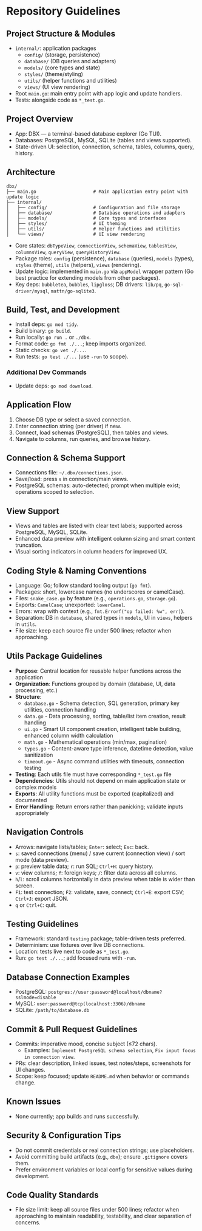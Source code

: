 # Repository Guidelines

## Project Structure & Modules
- `internal/`: application packages
  - `config/` (storage, persistence)
  - `database/` (DB queries and adapters)
  - `models/` (core types and state)
  - `styles/` (theme/styling)
  - `utils/` (helper functions and utilities)
  - `views/` (UI view rendering)
- Root `main.go`: main entry point with app logic and update handlers.
- Tests: alongside code as `*_test.go`.

## Project Overview
- App: DBX — a terminal-based database explorer (Go TUI).
- Databases: PostgreSQL, MySQL, SQLite (tables and views supported).
- State-driven UI: selection, connection, schema, tables, columns, query, history.

## Architecture
```
dbx/
├── main.go                     # Main application entry point with update logic
├── internal/
│   ├── config/                 # Configuration and file storage
│   ├── database/               # Database operations and adapters
│   ├── models/                 # Core types and interfaces
│   ├── styles/                 # UI theming
│   ├── utils/                  # Helper functions and utilities
│   └── views/                  # UI view rendering
```
- Core states: `dbTypeView`, `connectionView`, `schemaView`, `tablesView`, `columnsView`, `queryView`, `queryHistoryView`.
- Package roles: `config` (persistence), `database` (queries), `models` (types), `styles` (theme), `utils` (helpers), `views` (rendering).
- Update logic: implemented in `main.go` via `appModel` wrapper pattern (Go best practice for extending models from other packages).
- Key deps: `bubbletea`, `bubbles`, `lipgloss`; DB drivers: `lib/pq`, `go-sql-driver/mysql`, `mattn/go-sqlite3`.

## Build, Test, and Development
- Install deps: `go mod tidy`.
- Build binary: `go build`.
- Run locally: `go run .` or `./dbx`.
- Format code: `go fmt ./...`; keep imports organized.
- Static checks: `go vet ./...`.
- Run tests: `go test ./...` (use `-run` to scope).

### Additional Dev Commands
- Update deps: `go mod download`.

## Application Flow
1. Choose DB type or select a saved connection.
2. Enter connection string (per driver) if new.
3. Connect, load schemas (PostgreSQL), then tables and views.
4. Navigate to columns, run queries, and browse history.

## Connection & Schema Support
- Connections file: `~/.dbx/connections.json`.
- Save/load: press `s` in connection/main views.
- PostgreSQL schemas: auto-detected; prompt when multiple exist; operations scoped to selection.

## View Support
- Views and tables are listed with clear text labels; supported across PostgreSQL, MySQL, SQLite.
- Enhanced data preview with intelligent column sizing and smart content truncation.
- Visual sorting indicators in column headers for improved UX.

## Coding Style & Naming Conventions
- Language: Go; follow standard tooling output (`go fmt`).
- Packages: short, lowercase names (no underscores or camelCase).
- Files: `snake_case.go` by feature (e.g., `operations.go`, `storage.go`).
- Exports: `CamelCase`; unexported: `lowerCamel`.
- Errors: wrap with context (e.g., `fmt.Errorf("op failed: %w", err)`).
- Separation: DB in `database`, shared types in `models`, UI in `views`, helpers in `utils`.
- File size: keep each source file under 500 lines; refactor when approaching.

## Utils Package Guidelines
- **Purpose**: Central location for reusable helper functions across the application
- **Organization**: Functions grouped by domain (database, UI, data processing, etc.)
- **Structure**:
  - `database.go` - Schema detection, SQL generation, primary key utilities, connection handling
  - `data.go` - Data processing, sorting, table/list item creation, result handling
  - `ui.go` - Smart UI component creation, intelligent table building, enhanced column width calculation
  - `math.go` - Mathematical operations (min/max, pagination)
  - `types.go` - Content-aware type inference, datetime detection, value sanitization
  - `timeout.go` - Async command utilities with timeouts, connection testing
- **Testing**: Each utils file must have corresponding `*_test.go` file
- **Dependencies**: Utils should not depend on main application state or complex models
- **Exports**: All utility functions must be exported (capitalized) and documented
- **Error Handling**: Return errors rather than panicking; validate inputs appropriately

## Navigation Controls
- Arrows: navigate lists/tables; `Enter`: select; `Esc`: back.
- `s`: saved connections (menu) / save current (connection view) / sort mode (data preview).
- `p`: preview table data; `r`: run SQL; `Ctrl+H`: query history.
- `v`: view columns; `f`: foreign keys; `/`: filter data across all columns.
- `h`/`l`: scroll columns horizontally in data preview when table is wider than screen.
- `F1`: test connection; `F2`: validate, save, connect; `Ctrl+E`: export CSV; `Ctrl+J`: export JSON.
- `q` or `Ctrl+C`: quit.

## Testing Guidelines
- Framework: standard `testing` package; table-driven tests preferred.
- Determinism: use fixtures over live DB connections.
- Location: tests live next to code as `*_test.go`.
- Run: `go test ./...`; add focused runs with `-run`.

## Database Connection Examples
- PostgreSQL: `postgres://user:password@localhost/dbname?sslmode=disable`
- MySQL: `user:password@tcp(localhost:3306)/dbname`
- SQLite: `/path/to/database.db`

## Commit & Pull Request Guidelines
- Commits: imperative mood, concise subject (≤72 chars).
  - Examples: `Implement PostgreSQL schema selection`, `Fix input focus in connection view`.
- PRs: clear description, linked issues, test notes/steps, screenshots for UI changes.
- Scope: keep focused; update `README.md` when behavior or commands change.

## Known Issues
- None currently; app builds and runs successfully.

## Security & Configuration Tips
- Do not commit credentials or real connection strings; use placeholders.
- Avoid committing build artifacts (e.g., `dbx`); ensure `.gitignore` covers them.
- Prefer environment variables or local config for sensitive values during development.

## Code Quality Standards
- File size limit: keep all source files under 500 lines; refactor when approaching to maintain readability, testability, and clear separation of concerns.
